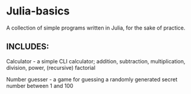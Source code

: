 # Julia-basics

A collection of simple programs written in Julia, for the sake of practice.

## INCLUDES:
Calculator - a simple CLI calculator; 
  addition, subtraction, multiplication, division, power, (recursive) factorial

Number guesser - a game for guessing a randomly generated secret number between 1 and 100
